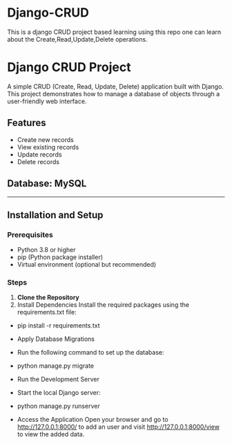 # Django-CRUD
This is a django CRUD project based learning using this repo one can learn about the Create,Read,Update,Delete operations.

# Django CRUD Project

A simple CRUD (Create, Read, Update, Delete) application built with Django. This project demonstrates how to manage a database of objects through a user-friendly web interface.

## Features
- Create new records
- View existing records
- Update records
- Delete records
## Database: MySQL
---

## Installation and Setup

### Prerequisites
- Python 3.8 or higher
- pip (Python package installer)
- Virtual environment (optional but recommended)

### Steps

1. **Clone the Repository**
2. Install Dependencies
Install the required packages using the requirements.txt file:

- pip install -r requirements.txt
- Apply Database Migrations
- Run the following command to set up the database:


- python manage.py migrate
- Run the Development Server
- Start the local Django server:


- python manage.py runserver
- Access the Application
Open your browser and go to http://127.0.0.1:8000/ to add an user and visit http://127.0.0.1:8000/view to view the added data.
